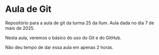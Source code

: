 # Aula de Git

Repositório para a aula de git da turma 25 da Ilum. Aula dada no dia 7 de maio de 2025.

Nesta aula, veremos o básico do uso do Git e do GitHub.

Não deu tempo de dar essa aula em apenas 2 horas.
